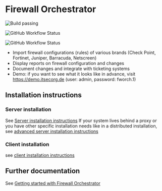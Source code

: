# Firewall Orchestrator

![Build passing](https://github.com/CactuseSecurity/firewall-orchestrator/workflows/test-install/badge.svg)

![GitHub Workflow Status](https://github.com/workflows/CactuseSecurity/firewall-orchestrator/Build/badge.svg)

![GitHub Workflow Status](https://github.com/workflows/CactuseSecurity/firewall-orchestrator/.github/workflows/test-install.yml/badge.svg)

- Import firewall configurations (rules) of various brands (Check Point, Fortinet, Juniper, Barracuda, Netscreen)
- Display reports on firewall configuration and changes
- Document changes and integrate with ticketing systems
- Demo: if you want to see what it looks like in advance, visit <https://demo.itsecorg.de> (user: admin, password: fworch.1)

## Installation instructions
### Server installation

See [Server installation instructions](blob/master/documentation/installer/server-install.md)
If your system lives behind a proxy or you have other specific installation needs like in a distributed installation, see [advanced server installation instructions](documentation/installer/install-advanced.md)

### Client installation

see [client installation instructions](documentation/installer/client-eto-install.md)

## Further documentation

See [Getting started with Firewall Orchestrator](documentation/get-started.MD)
